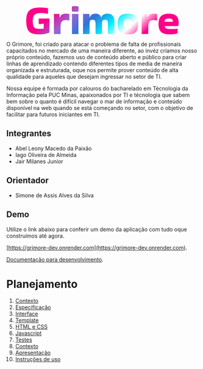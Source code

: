 <p align="center">
    <img alt="Grimore logo" src="./docs/img/logo.png" width="400"/>
</p>

O Grimore, foi criado para atacar o problema de falta de profissionais capacitados no mercado de uma maneira diferente, ao invéz criamos nosso próprio conteúdo, fazemos uso de conteúdo aberto e público para criar linhas de aprendizado contendo diferentes típos de media de maneira organizada e estruturada, oque nos permite prover conteúdo de alta qualidade para aqueles que desejam ingressar no setor de TI.

Nossa equipe é formada por calouros do bacharelado em Técnologia da Informação pela PUC Minas, apaixonados por TI e técnologia que sabem bem sobre o quanto é difícil navegar o mar de informação e conteúdo disponível na web quando se está começando no setor, com o objetivo de facilitar para futuros iniciantes em TI.

## Integrantes

-   Abel Leony Macedo da Paixão
-   Iago Oliveira de Almeida
-   Jair Milanes Junior

## Orientador

-   Simone de Assis Alves da Silva

## Demo

Utilize o link abaixo para conferir um demo da aplicação com tudo oque construimos até agora. 

[https://grimore-dev.onrender.com](https://grimore-dev.onrender.com).

[Documentação para desenvolvimento](./src/README.md).


# Planejamento

<ol>
    <li><a href="docs/context.md">Contexto</a></li>
    <li><a href="docs/especification.md">Especificação</a></li>
    <li><a href="docs/interface.md">Interface</a></li>
    <li><a href="docs/template.md">Template</a></li>
    <li><a href="docs/development.md">HTML e CSS</a></li>
    <li><a href="docs/development.md">Javascript</a></li>
    <li><a href="docs/tests.md">Testes</a></li>
    <li><a href="docs/context.md">Contexto</a></li>
    <li><a href="presentation/README.md">Apresentação</a></li>
    <li><a href="src/README.md">Instruções de uso</a></li>
</ol>
